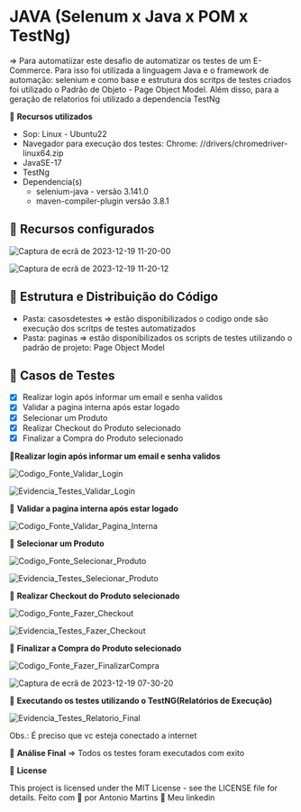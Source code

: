 # JAVA (Selenum x Java x POM x TestNg)

=> Para automatiizar este desafio de automatizar os testes de um E-Commerce. Para isso foi utilizada a linguagem Java e o framework de automação: selenium e como base e estrutura dos scritps de testes criados foi utilizado o Padrão de Objeto - Page Object Model. Além disso, para a geração de relatorios foi utilizado a dependencia TestNg

🚀 **Recursos utilizados**
- Sop: Linux - Ubuntu22
- Navegador para execução dos testes: Chrome: //drivers/chromedriver-linux64.zip
- JavaSE-17
- TestNg
- Dependencia(s)
   -   selenium-java - versão 3.141.0
   -   maven-compiler-plugin versão 3.8.1
## 🔖 Recursos configurados
![Captura de ecrã de 2023-12-19 11-20-00](https://github.com/antoniogmartins/Interfaces/assets/35534493/07f89c8d-e880-41c9-b9de-61c67c49a18b)

![Captura de ecrã de 2023-12-19 11-20-12](https://github.com/antoniogmartins/Interfaces/assets/35534493/1c5cbdd8-df28-4022-b232-891cc6b40987)

## 🔖 Estrutura e Distribuição do Código
- Pasta: casosdetestes => estão disponibilizados o codigo onde são execução dos scritps de testes automatizados
- Pasta: paginas => estão disponibilizados os scripts de testes utilizando o padrão de projeto: Page Object Model

## 🔖 Casos de Testes
- [X] Realizar login após informar um email e senha validos
- [X] Validar a pagina interna após estar logado
- [X] Selecionar um Produto
- [X] Realizar Checkout do Produto selecionado 
- [X] Finalizar a Compra do Produto selecionado

🚀**Realizar login após informar um email e senha validos**

![Codigo_Fonte_Validar_Login](https://github.com/antoniogmartins/Interfaces/assets/35534493/7cdb21dd-a3e3-4d38-8a45-3cb40f54a13d)

![Evidencia_Testes_Validar_Login](https://github.com/antoniogmartins/Interfaces/assets/35534493/ddb150dd-5910-49e0-a7ff-afb129f66719)

🚀 **Validar a pagina interna após estar logado**

![Codigo_Fonte_Validar_Pagina_Interna](https://github.com/antoniogmartins/Interfaces/assets/35534493/23b68aa2-128b-4d7a-98b4-61be6d57c8ef)

🚀 **Selecionar um Produto**

![Codigo_Fonte_Selecionar_Produto](https://github.com/antoniogmartins/Interfaces/assets/35534493/ec0cced3-c90e-4a72-9611-b0306bd5dbed)

![Evidencia_Testes_Selecionar_Produto](https://github.com/antoniogmartins/Interfaces/assets/35534493/91c2e29a-841a-43f8-ad14-72e3e585fc38)

🚀 **Realizar Checkout do Produto selecionado**

![Codigo_Fonte_Fazer_Checkout](https://github.com/antoniogmartins/Interfaces/assets/35534493/92134e21-9dbf-4461-91fa-c624d8755b81)

![Evidencia_Testes_Fazer_Checkout](https://github.com/antoniogmartins/Interfaces/assets/35534493/618ece6a-a5a3-453f-aa56-a1593660963f)

🚀 **Finalizar a Compra do Produto selecionado**

![Codigo_Fonte_Fazer_FinalizarCompra](https://github.com/antoniogmartins/Interfaces/assets/35534493/de4ad93f-2565-4b44-83d4-ef5a7008efc6)

![Captura de ecrã de 2023-12-19 07-30-20](https://github.com/antoniogmartins/Interfaces/assets/35534493/bb77f7fa-520f-4dc8-8798-713c1ea652f2)

🚀 **Executando os testes utilizando o TestNG(Relatórios de Execução)**

![Evidencia_Testes_Relatorio_Final](https://github.com/antoniogmartins/Interfaces/assets/35534493/6703ae9d-efed-4a63-8b53-8acc66cd15fb)

Obs.: É preciso que vc esteja conectado a internet

🚀 **Análise Final**
=> Todos os testes foram executados com exito

📝 **License**

This project is licensed under the MIT License - see the LICENSE file for details.
Feito com 💜  por Antonio Martins 👋   Meu linkedin


